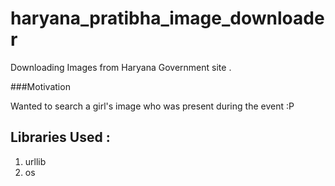 haryana_pratibha_image_downloader
=================================

Downloading Images from Haryana Government site . 

###Motivation

Wanted to search a girl's image who was present during the event :P 

Libraries Used :
----------------

1) urllib
2) os
